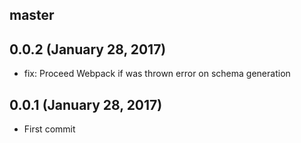 ## master

## 0.0.2 (January 28, 2017)
- fix: Proceed Webpack if was thrown error on schema generation  

## 0.0.1 (January 28, 2017)
- First commit
